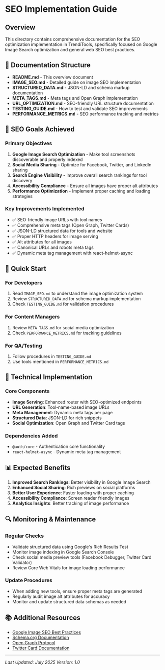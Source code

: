 # SEO Implementation Guide

## Overview

This directory contains comprehensive documentation for the SEO optimization implementation in TrendiTools, specifically focused on Google Image Search optimization and general web SEO best practices.

## 📁 Documentation Structure

- **README.md** - This overview document
- **IMAGE_SEO.md** - Detailed guide on image SEO implementation
- **STRUCTURED_DATA.md** - JSON-LD and schema markup documentation
- **META_TAGS.md** - Meta tags and Open Graph implementation
- **URL_OPTIMIZATION.md** - SEO-friendly URL structure documentation
- **TESTING_GUIDE.md** - How to test and validate SEO improvements
- **PERFORMANCE_METRICS.md** - SEO performance tracking and metrics

## 🎯 SEO Goals Achieved

### Primary Objectives
1. **Google Image Search Optimization** - Make tool screenshots discoverable and properly indexed
2. **Social Media Sharing** - Optimize for Facebook, Twitter, and LinkedIn sharing
3. **Search Engine Visibility** - Improve overall search rankings for tool discovery
4. **Accessibility Compliance** - Ensure all images have proper alt attributes
5. **Performance Optimization** - Implement proper caching and loading strategies

### Key Improvements Implemented
- ✅ SEO-friendly image URLs with tool names
- ✅ Comprehensive meta tags (Open Graph, Twitter Cards)
- ✅ JSON-LD structured data for tools and website
- ✅ Proper HTTP headers for image serving
- ✅ Alt attributes for all images
- ✅ Canonical URLs and robots meta tags
- ✅ Dynamic meta tag management with react-helmet-async

## 🚀 Quick Start

### For Developers
1. Read `IMAGE_SEO.md` to understand the image optimization system
2. Review `STRUCTURED_DATA.md` for schema markup implementation
3. Check `TESTING_GUIDE.md` for validation procedures

### For Content Managers
1. Review `META_TAGS.md` for social media optimization
2. Check `PERFORMANCE_METRICS.md` for tracking guidelines

### For QA/Testing
1. Follow procedures in `TESTING_GUIDE.md`
2. Use tools mentioned in `PERFORMANCE_METRICS.md`

## 🔧 Technical Implementation

### Core Components
- **Image Serving**: Enhanced router with SEO-optimized endpoints
- **URL Generation**: Tool-name-based image URLs
- **Meta Management**: Dynamic meta tags per page
- **Structured Data**: JSON-LD for rich snippets
- **Social Optimization**: Open Graph and Twitter Card tags

### Dependencies Added
- `@auth/core` - Authentication core functionality
- `react-helmet-async` - Dynamic meta tag management

## 📊 Expected Benefits

1. **Improved Search Rankings**: Better visibility in Google Image Search
2. **Enhanced Social Sharing**: Rich previews on social platforms
3. **Better User Experience**: Faster loading with proper caching
4. **Accessibility Compliance**: Screen reader friendly images
5. **Analytics Insights**: Better tracking of image performance

## 🔍 Monitoring & Maintenance

### Regular Checks
- Validate structured data using Google's Rich Results Test
- Monitor image indexing in Google Search Console
- Check social media preview tools (Facebook Debugger, Twitter Card Validator)
- Review Core Web Vitals for image loading performance

### Update Procedures
- When adding new tools, ensure proper meta tags are generated
- Regularly audit image alt attributes for accuracy
- Monitor and update structured data schemas as needed

## 📚 Additional Resources

- [Google Image SEO Best Practices](https://developers.google.com/search/docs/appearance/google-images)
- [Schema.org Documentation](https://schema.org/)
- [Open Graph Protocol](https://ogp.me/)
- [Twitter Card Documentation](https://developer.twitter.com/en/docs/twitter-for-websites/cards/overview/abouts-cards)

---

*Last Updated: July 2025*
*Version: 1.0*